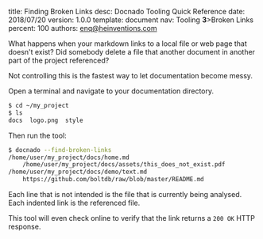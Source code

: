 title:      Finding Broken Links
desc:       Docnado Tooling Quick Reference
date:       2018/07/20
version:    1.0.0
template:   document
nav:        Tooling __3__>Broken Links
percent:    100
authors:    enq@heinventions.com

What happens when your markdown links to a local file or web page that doesn't exist? Did somebody delete a file that another document in another part of the project referenced?

Not controlling this is the fastest way to let documentation become messy.

Open a terminal and navigate to your documentation directory.

```bash
$ cd ~/my_project
$ ls
docs  logo.png  style
```

Then run the tool:

```bash
$ docnado --find-broken-links
/home/user/my_project/docs/home.md
	/home/user/my_project/docs/assets/this_does_not_exist.pdf
/home/user/my_project/docs/demo/text.md
	https://github.com/boltdb/raw/blob/master/README.md
```

Each line that is not intended is the file that is currently being analysed. Each indented link is the referenced file.

This tool will even check online to verify that the link returns a `200 OK` HTTP response.
